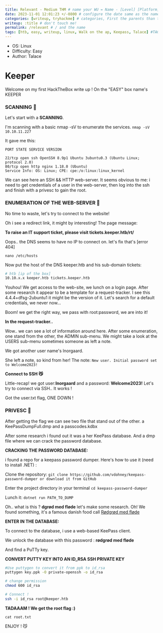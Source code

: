```yaml
---
title: Relevant - Medium THM # name your WU = Name - [Level] [Platform]
date: 2023-11-01 12:01:23 +/-0800 # configure the date same as the name of your file
categories: [writeup, tryhackme] # categories, First the parents than the child-category, 2 or 3 MAX !
writeup: :title # don't touch me! 
permalink: /relevant # / and the name
tags: [htb, easy, writeup, linux, Walk on the ap, Keepass, Talace] #TAG names always lowercase (a,b,c,d,e,f...)
---
```


- OS: Linux
- Difficulty: Easy
- Author: Talace

# Keeper

Welcome on my first HackTheBox write up ! On the "EASY" box name's KEEPER

### SCANNING 👀

Let's start with a **SCANNING**.

I'm scanning with a basic nmap -sV to enumerate the services.
`nmap -sV 10.10.11.227`

It gave me this:
```
PORT STATE SERVICE VERSION

22/tcp open ssh OpenSSH 8.9p1 Ubuntu 3ubuntu0.3 (Ubuntu Linux; protocol 2.0) 
80/tcp open http nginx 1.18.0 (Ubuntu) 
Service Info: OS: Linux; CPE: cpe:/o:linux:linux_kernel

```

We can see here an SSH && HTTP web-server. It seems obvious to me: i need to get credentials of a user in the web-server, then log into the ssh and finish with a privesc to gain the root. 


### ENUMERATION OF THE WEB-SERVER 🤠

No time to waste, let's try to connect to the website!

Oh i see a redirect link, it might by interesting! The page message:

**To raise an IT support ticket, please visit tickets.keeper.htb/rt/**

Oops.. the DNS seems to have no IP to connect on. let's fix that's [error 404]

`nano /etc/hosts`

Now put the host of the DNS keeper.htb and his sub-domain tickets: 
```bash
# htb [ip of the box]
10.10.x.x keeper.htb tickets.keeper.htb
```
Youhou! We get access to the web-site, we lunch on a login page. After some research it appear to be a template for a request-tracker. I see this 4.4.4+dfsg-2ubuntu1 it might be the version of it. Let's search for a default credentials, we never now...

Boom! we get the right way, we pass with root:password, we are into it! 

**In the request-tracker..**

Wow.. we can see a lot of information around here. After some enumeration, one stand from the other, the ADMIN sub-menu. We might take a look at the USERS sub-menu sometimes someone as left a note.

We got another user name's lnorgaard. 

She left a note, so kind from her! The note:
`New user. Initial password set to Welcome2023!`

**Connect to SSH 😼**


Little-recap! we got user:**lnorgaard** and a password: **Welcome2023!**
Let's try to connect via SSH.. It works ! 

Got the user.txt flag, ONE DOWN ! 


### PRIVESC 🐧

After getting the flag we can see two file that stand out of the other. a KeePassDumpFull.dmp and a passcodes.kdbx

After some research i found out it was a her KeePass database. And a dmp file where we can crack the password database. 

**CRACKING THE PASSWORD DATABASE:**

i found a repo for a keepass password dumper. Here's how to use it (need to install .NET) : 

Clone the repository: `git clone https://github.com/vdohney/keepass-password-dumper or download it from GitHub` 

Enter the project directory in your terminal `cd keepass-password-dumper`

Lunch it: `dotnet run PATH_TO_DUMP`

Oh.. what is this ? **dgrød med fløde** let's make some research. Oh! We found something, it's a famous danish food call [Rødgrød med fløde](https://www.youtube.com/watch?v=WZKpS0XgKhE&ab_channel=MTBCookingNordics)

**ENTER IN THE DATABASE:**

To connect to the database, i use a web-based KeePass client.

We unlock the database with this password : **rødgrød med fløde**

And find a PuTTy key.

**CONVERT PUTTY KEY INTO AN ID_RSA SSH PRIVATE KEY**
```bash
#Use puttygen to convert it from ppk to id_rsa
puttygen key.ppk -O private-openssh -o id_rsa

# change permission
chmod 600 id_rsa

# Connect ! 
ssh -i id_rsa root@keeper.htb
```
 **TADAAAM ! We get the root flag :)**

`cat root.txt`

ENJOY ! 😼
